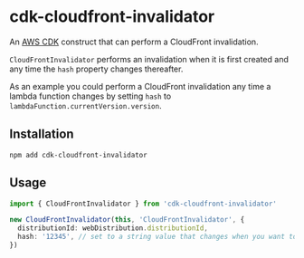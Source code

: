 # cdk-cloudfront-invalidator

An [AWS CDK](https://aws.amazon.com/cdk) construct that can perform a CloudFront invalidation.

`CloudFrontInvalidator` performs an invalidation when it is first created and any time the `hash` property changes thereafter.

As an example you could perform a CloudFront invalidation any time a lambda function changes by setting `hash` to `lambdaFunction.currentVersion.version`.

## Installation

```
npm add cdk-cloudfront-invalidator
```

## Usage

```typescript
import { CloudFrontInvalidator } from 'cdk-cloudfront-invalidator'

new CloudFrontInvalidator(this, 'CloudFrontInvalidator', {
  distributionId: webDistribution.distributionId,
  hash: '12345', // set to a string value that changes when you want to perform an invalidation
})
```
